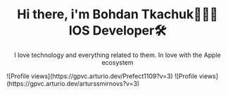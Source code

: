 <h1 align="center">Hi there, i'm Bohdan Tkachuk👨🏻‍💻<br/>IOS Developer🛠</h1>
<p align="center">I love technology and everything related to them. In love with the Apple ecosystem</p>
![Profile views](https://gpvc.arturio.dev/Prefect1109?v=3)
![Profile views](https://gpvc.arturio.dev/arturssmirnovs?v=3)
